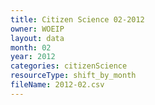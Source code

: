 ```yaml
---
title: Citizen Science 02-2012
owner: WOEIP
layout: data
month: 02
year: 2012
categories: citizenScience
resourceType: shift_by_month
fileName: 2012-02.csv
---
```

